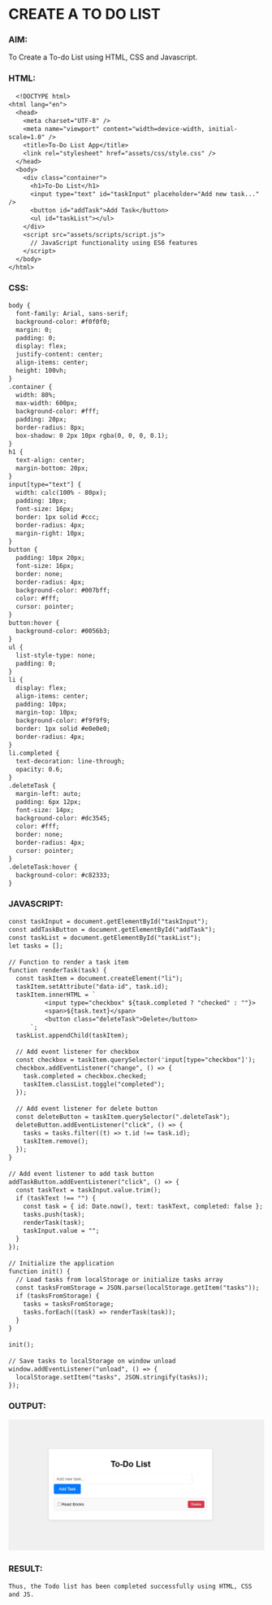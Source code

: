 # CREATE A TO DO LIST

### AIM:

To Create a To-do List using HTML, CSS and Javascript.

### HTML:

      <!DOCTYPE html>
    <html lang="en">
      <head>
        <meta charset="UTF-8" />
        <meta name="viewport" content="width=device-width, initial-scale=1.0" />
        <title>To-Do List App</title>
        <link rel="stylesheet" href="assets/css/style.css" />
      </head>
      <body>
        <div class="container">
          <h1>To-Do List</h1>
          <input type="text" id="taskInput" placeholder="Add new task..." />
          <button id="addTask">Add Task</button>
          <ul id="taskList"></ul>
        </div>
        <script src="assets/scripts/script.js">
          // JavaScript functionality using ES6 features
        </script>
      </body>
    </html>

### CSS:

    body {
      font-family: Arial, sans-serif;
      background-color: #f0f0f0;
      margin: 0;
      padding: 0;
      display: flex;
      justify-content: center;
      align-items: center;
      height: 100vh;
    }
    .container {
      width: 80%;
      max-width: 600px;
      background-color: #fff;
      padding: 20px;
      border-radius: 8px;
      box-shadow: 0 2px 10px rgba(0, 0, 0, 0.1);
    }
    h1 {
      text-align: center;
      margin-bottom: 20px;
    }
    input[type="text"] {
      width: calc(100% - 80px);
      padding: 10px;
      font-size: 16px;
      border: 1px solid #ccc;
      border-radius: 4px;
      margin-right: 10px;
    }
    button {
      padding: 10px 20px;
      font-size: 16px;
      border: none;
      border-radius: 4px;
      background-color: #007bff;
      color: #fff;
      cursor: pointer;
    }
    button:hover {
      background-color: #0056b3;
    }
    ul {
      list-style-type: none;
      padding: 0;
    }
    li {
      display: flex;
      align-items: center;
      padding: 10px;
      margin-top: 10px;
      background-color: #f9f9f9;
      border: 1px solid #e0e0e0;
      border-radius: 4px;
    }
    li.completed {
      text-decoration: line-through;
      opacity: 0.6;
    }
    .deleteTask {
      margin-left: auto;
      padding: 6px 12px;
      font-size: 14px;
      background-color: #dc3545;
      color: #fff;
      border: none;
      border-radius: 4px;
      cursor: pointer;
    }
    .deleteTask:hover {
      background-color: #c82333;
    }

### JAVASCRIPT:

    const taskInput = document.getElementById("taskInput");
    const addTaskButton = document.getElementById("addTask");
    const taskList = document.getElementById("taskList");
    let tasks = [];

    // Function to render a task item
    function renderTask(task) {
      const taskItem = document.createElement("li");
      taskItem.setAttribute("data-id", task.id);
      taskItem.innerHTML = `
              <input type="checkbox" ${task.completed ? "checked" : ""}>
              <span>${task.text}</span>
              <button class="deleteTask">Delete</button>
          `;
      taskList.appendChild(taskItem);

      // Add event listener for checkbox
      const checkbox = taskItem.querySelector('input[type="checkbox"]');
      checkbox.addEventListener("change", () => {
        task.completed = checkbox.checked;
        taskItem.classList.toggle("completed");
      });

      // Add event listener for delete button
      const deleteButton = taskItem.querySelector(".deleteTask");
      deleteButton.addEventListener("click", () => {
        tasks = tasks.filter((t) => t.id !== task.id);
        taskItem.remove();
      });
    }

    // Add event listener to add task button
    addTaskButton.addEventListener("click", () => {
      const taskText = taskInput.value.trim();
      if (taskText !== "") {
        const task = { id: Date.now(), text: taskText, completed: false };
        tasks.push(task);
        renderTask(task);
        taskInput.value = "";
      }
    });

    // Initialize the application
    function init() {
      // Load tasks from localStorage or initialize tasks array
      const tasksFromStorage = JSON.parse(localStorage.getItem("tasks"));
      if (tasksFromStorage) {
        tasks = tasksFromStorage;
        tasks.forEach((task) => renderTask(task));
      }
    }

    init();

    // Save tasks to localStorage on window unload
    window.addEventListener("unload", () => {
      localStorage.setItem("tasks", JSON.stringify(tasks));
    });

### OUTPUT:

![](output.jpeg)

### RESULT:

    Thus, the Todo list has been completed successfully using HTML, CSS and JS.
